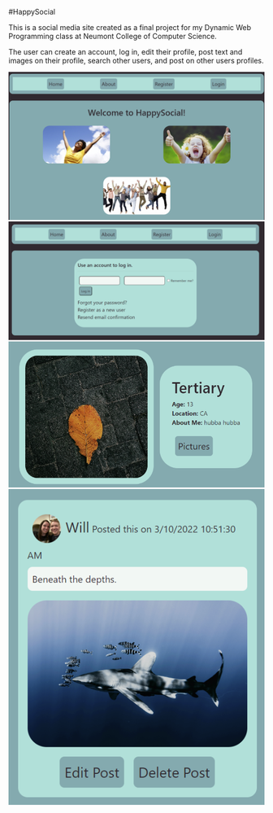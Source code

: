 #HappySocial

This is a social media site created as a final project for my Dynamic Web Programming class at Neumont College of Computer Science.

The user can create an account, log in, edit their profile, post text and images on their profile, search other users, and post on other users profiles.

![Home Page](/Screenshots/HomePage.png)
![Login](/Screenshots/Login.png)
![Profile](/Screenshots/Profile.png)
![Post](/Screenshots/Post.png)